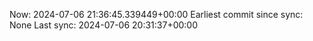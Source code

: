 Now: 2024-07-06 21:36:45.339449+00:00 Earliest commit since sync: None Last sync: 2024-07-06 20:31:37+00:00

